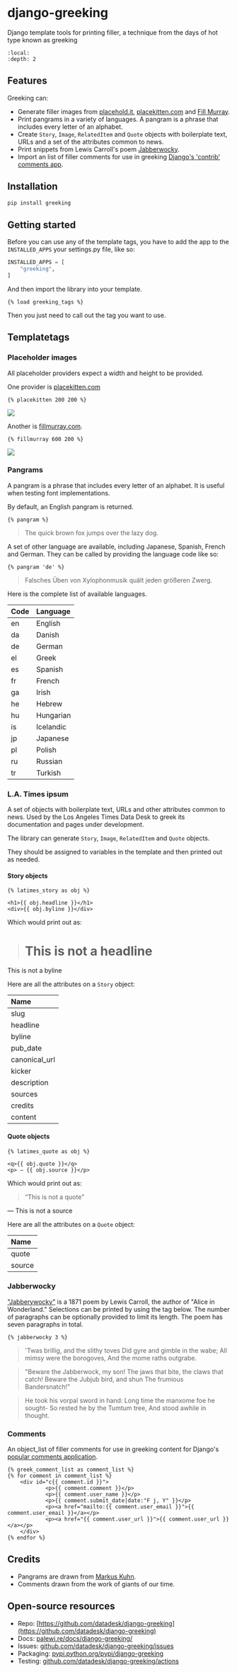 ```{include} _templates/nav.html
```

# django-greeking

Django template tools for printing filler, a technique from the days of hot type known as greeking

```{contents} Sections
:local:
:depth: 2
```

## Features

Greeking can:

* Generate filler images from [placehold.it](http://placehold.it), [placekitten.com](http://www.placekitten.com) and [Fill Murray](http://www.fillmurray.com/).
* Print pangrams in a variety of languages. A pangram is a phrase that includes every letter of an alphabet.
* Create ``Story``, ``Image``, ``RelatedItem`` and ``Quote`` objects with boilerplate text, URLs and a set of the attributes common to news.
* Print snippets from Lewis Carroll's poem [Jabberwocky](http://en.wikipedia.org/wiki/Jabberwocky).
* Import an list of filler comments for use in greeking [Django's 'contrib' comments app](http://docs.djangoproject.com/en/dev/ref/contrib/comments/).


## Installation

```bash
pip install greeking
```


## Getting started

Before you can use any of the template tags, you have to add the app to the
``INSTALLED_APPS`` your settings.py file, like so:

```python
INSTALLED_APPS = [
    "greeking",
]
```

And then import the library into your template.

```html+django
{% load greeking_tags %}
```

Then you just need to call out the tag you want to use.


## Templatetags

### Placeholder images

All placeholder providers expect a width and height to be provided.

One provider  is [placekitten.com](https://placekitten.com/)

```html+django
{% placekitten 200 200 %}
```

<img src="https://placekitten.com/200/200">


Another is [fillmurray.com](http://www.fillmurray.com/).

```html+django
{% fillmurray 600 200 %}
```

<img src="http://www.fillmurray.com/600/200">

### Pangrams

A pangram is a phrase that includes every letter of an alphabet. It is useful when testing font implementations.

By default, an English pangram is returned.

```html+django
{% pangram %}
```

> The quick brown fox jumps over the lazy dog.

A set of other language are available, including Japanese, Spanish, French and German. They can be called by providing
the language code like so:

```html+django
{% pangram 'de' %}
```

> Falsches Üben von Xylophonmusik quält jeden größeren Zwerg.

Here is the complete list of available languages.

|Code|Language|
|:---|:-------|
|en|English|
|da|Danish|
|de|German|
|el|Greek|
|es|Spanish|
|fr|French|
|ga|Irish|
|he|Hebrew|
|hu|Hungarian|
|is|Icelandic|
|jp|Japanese|
|pl|Polish|
|ru|Russian|
|tr|Turkish|


### L.A. Times ipsum

A set of objects with boilerplate text, URLs and other attributes common to news. Used by the Los Angeles Times Data Desk to greek
its documentation and pages under development.

The library can generate ``Story``, ``Image``, ``RelatedItem`` and ``Quote`` objects.

They should be assigned to variables in the template and then printed out as needed.

#### Story objects

```html+django
{% latimes_story as obj %}

<h1>{{ obj.headline }}</h1>
<div>{{ obj.byline }}</div>
```

Which would print out as:

> <h1>This is not a headline</h1>
<div>This is not a byline</div>

Here are all the attributes on a ``Story`` object:

|Name|
|:---|
|slug|
|headline|
|byline|
|pub_date|
|canonical_url|
|kicker|
|description|
|sources|
|credits|
|content|


#### Quote objects

```html+django
{% latimes_quote as obj %}

<q>{{ obj.quote }}</q>
<p> — {{ obj.source }}</p>
```

Which would print out as:

> <q>This is not a quote</q>
<p> — This is not a source</p>


Here are all the attributes on a ``Quote`` object:

|Name|
|:---|
|quote|
|source|


### Jabberwocky

["Jabberywocky"](https://en.wikipedia.org/wiki/Jabberwocky) is a 1871 poem by Lewis Carroll, the author of "Alice in Wonderland." Selections can be printed by using the tag below.
The number of paragraphs can be optionally provided to limit its length. The poem has seven paragraphs in total.

```html+django
{% jabberwocky 3 %}
```

> 'Twas brillig, and the slithy toves
Did gyre and gimble in the wabe;
All mimsy were the borogoves,
And the mome raths outgrabe.

> "Beware the Jabberwock, my son!
The jaws that bite, the claws that catch!
Beware the Jubjub bird, and shun
The frumious Bandersnatch!"

> He took his vorpal sword in hand:
Long time the manxome foe he sought-
So rested he by the Tumtum tree,
And stood awhile in thought.


### Comments

An object_list of filler comments for use in greeking content for Django's [popular comments application](https://github.com/django/django-contrib-comments).

```html+django
{% greek_comment_list as comment_list %}
{% for comment in comment_list %}
    <div id="c{{ comment.id }}">
            <p>{{ comment.comment }}</p>
            <p>{{ comment.user_name }}</p>
            <p>{{ comment.submit_date|date:"F j, Y" }}</p>
            <p><a href="mailto:{{ comment.user_email }}">{{ comment.user_email }}</a></p>
            <p><a href="{{ comment.user_url }}">{{ comment.user_url }}</a></p>
    </div>
{% endfor %}
```


## Credits

* Pangrams are drawn from [Markus Kuhn](http://www.cl.cam.ac.uk/~mgk25/ucs/examples/quickbrown.txt).
* Comments drawn from the work of giants of our time.


## Open-source resources

* Repo: [https://github.com/datadesk/django-greeking](https://github.com/datadesk/django-greeking)
* Docs: [palewi.re/docs/django-greeking/](https://palewi.re/docs/django-greeking/)
* Issues: [github.com/datadesk/django-greeking/issues](https://github.com/datadesk/django-greeking/issues)
* Packaging: [pypi.python.org/pypi/django-greeking](https://pypi.python.org/pypi/django-greeking)
* Testing: [github.com/datadesk/django-greeking/actions](https://github.com/datadesk/django-greeking/actions)

